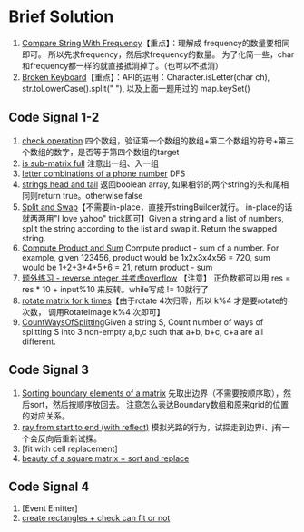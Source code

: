 # Brief Solution

1. [Compare String With Frequency](./CompareStringWithFrequency.java)【重点】：理解成 frequency的数量要相同即可。 所以先求frequency，然后求frequency的数量。 为了化简一些，char和frequency都一样的就直接抵消掉了。（也可以不抵消）
2. [Broken Keyboard](./BrokenKeyboard.java)【重点】：API的运用：Character.isLetter(char ch),  str.toLowerCase().split(" "),  以及上面一题用过的 map.keySet()

## Code Signal 1-2
1. [check operation](./CheckOperation.java) 四个数组，验证第一个数组的数组+第二个数组的符号+第三个数组的数字，是否等于第四个数组的target
2. [is sub-matrix full](./isSubmatrixFull.java) 注意出一组、入一组
3. [letter combinations of a phone number](./LetterCombinationsOfPhoneNumber.java) DFS
4. [strings head and tail](./CheckStringHeadAndTail.java) 返回boolean array, 如果相邻的两个string的头和尾相同则return true。otherwise false
5. [Split and Swap](./SplitAndSwap.java)【不需要in-place，直接开stringBuilder就行。 in-place的话就两两用"I love yahoo" trick即可】Given a string and a list of numbers, split the string according to the list and swap it. Return the swapped string.
6. [Compute Product and Sum](./ComputeProductAndSum.java)  Compute product - sum of a number.
   For example, given 123456, product would be 1x2x3x4x56 = 720, sum would be 1+2+3+4+5+6 = 21, return product - sum
7. [题外练习 - reverse integer 并考虑overflow](./ReverseInteger.java) 【注意】 正负数都可以用 res = res * 10 + input%10 来反转。while写成 != 10就行了
8. [rotate matrix for k times](./RotateImage.java)【由于rotate 4次归零，所以 k%4 才是要rotate的次数， 调用RotateImage k%4 次即可】
9. [CountWaysOfSplitting](./WaysOfSplitting.java)Given a string S, Count number of ways of splitting S into 3 non-empty a,b,c such that a+b, b+c, c+a are all different.

## Code Signal 3
1. [Sorting boundary elements of a matrix](./SortBoudnaryElements.java) 先取出边界（不需要按顺序取），然后sort，然后按顺序放回去。 注意怎么表达Boundary数组和原来grid的位置的对应关系。
2. [ray from start to end (with reflect)](./RayReflect.javas)  模拟光路的行为，试探走到边界i、j有一个会反向后重新试探。
3. [fit with cell replacement]
4. [beauty of a square matrix + sort and replace](./BeautyOfMatrix.java)

## Code Signal 4
1. [Event Emitter]
2. [create rectangles + check can fit or not](./TwoKindsOfOperations.java)